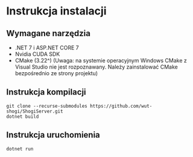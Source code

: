 # Instrukcja instalacji
## Wymagane narzędzia
- .NET 7 i ASP.NET CORE 7
- Nvidia CUDA SDK
- CMake (3.22^) (Uwaga: na systemie operacyjnym Windows CMake z Visual Studio nie jest rozpoznawany. Należy zainstalować CMake bezpośrednio ze strony projektu)

## Instrukcja kompilacji
```
git clone --recurse-submodules https://github.com/wut-shogi/ShogiServer.git
dotnet build
```

## Instrukcja uruchomienia
```
dotnet run
```

